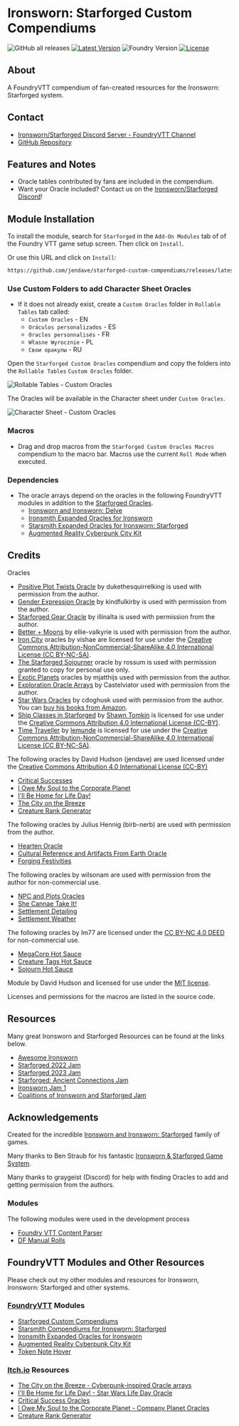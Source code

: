 # Ironsworn: Starforged Custom Compendiums

![GitHub all releases](https://img.shields.io/github/downloads/jendave/starforged-custom-compendiums/total)
[![Latest Version](https://img.shields.io/github/v/release/jendave/starforged-custom-compendiums?display_name=tag&sort=semver&label=Latest%20Version)](https://github.com/jendave/starforged-custom-compendiums/releases/latest)
![Foundry Version](https://img.shields.io/endpoint?url=https://foundryshields.com/version?url=https%3A%2F%2Fraw.githubusercontent.com%2Fjendave%2Fstarforged-custom-compendiums%2Fmain%2Fmodule.json)
[![License](https://img.shields.io/github/license/jendave/starforged-custom-compendiums)](LICENSE)

## About

A FoundryVTT compendium of fan-created resources for the Ironsworn: Starforged system.

## Contact

* [Ironsworn/Starforged Discord Server - FoundryVTT Channel](https://discord.com/channels/437120373436186625/867434336201605160)
* [GitHub Repository](https://github.com/jendave/starforged-custom-compendiums)

## Features and Notes

* Oracle tables contributed by fans are included in the compendium.
* Want your Oracle included? Contact us on the [Ironsworn/Starforged Discord](https://discord.com/channels/437120373436186625/867434336201605160)!

## Module Installation

To install the module, search for `Starforged` in the `Add-On Modules` tab of of the Foundry VTT game setup screen. Then click on `Install`.

Or use this URL and click on `Install`:

```bash
https://github.com/jendave/starforged-custom-compendiums/releases/latest/download/module.json
```

### Use Custom Folders to add Character Sheet Oracles

* If it does not already exist, create a `Custom Oracles` folder in `Rollable Tables` tab called:
  * `Custom Oracles` - EN
  * `Oráculos personalizados` - ES
  * `Oracles personnalisés` - FR
  * `Własne Wyrocznie` - PL
  * `Свои оракулы` - RU

Open the `Starforged Custom Oracles` compendium and copy the folders into the `Rollable Tables` `Custom Oracles` folder.

![Rollable Tables - Custom Oracles](https://github.com/jendave/starforged-custom-compendiums/blob/main/docs/custom-oracles-rollable-tables.jpg?raw=true)

The Oracles will be available in the Character sheet under `Custom Oracles`.

![Character Sheet - Custom Oracles](https://github.com/jendave/starforged-custom-compendiums/blob/main//docs/custom-oracles-character-sheet.jpg?raw=true)

### Macros

* Drag and drop macros from the `Starforged Custom Oracles Macros` compendium to the macro bar. Macros use the current `Roll Mode` when executed.

### Dependencies

* The oracle arrays depend on the oracles in the following FoundryVTT modules in addition to the [Starforged Oracles](https://foundryvtt.com/packages/foundry-ironsworn).
  * [Ironsworn and Ironsworn: Delve](https://foundryvtt.com/packages/foundry-ironsworn)
  * [Ironsmith Expanded Oracles for Ironsworn](https://foundryvtt.com/packages/ironsmith-expanded-oracles)
  * [Starsmith Expanded Oracles for Ironsworn: Starforged](https://foundryvtt.com/packages/starsmith-expanded-oracles)
  * [Augmented Reality Cyberpunk City Kit](https://foundryvtt.com/packages/augmented-reality-foundry)

## Credits

Oracles

* [Positive Plot Twists Oracle](https://discord.com/channels/437120373436186625/473169644698468352/1128160532113932349) by dukethesquirrelking is used with permission from the author.
* [Gender Expression Oracle](https://gender-oracle.neocities.org) by kindfulkirby is used with permission from the author.
* [Starforged Gear Oracle](https://illinalta.itch.io/starforged-gear-oracle) by illinalta is used with permission from the author.
* [Better + Moons](https://ellie-valkyrie.itch.io/sfbm) by ellie-valkyrie is used with permission from the author.
* [Iron City](https://vishae.itch.io/ironcity-district-generator) oracles by vishae are licensed for use under the [Creative Commons Attribution-NonCommercial-ShareAlike 4.0 International License (CC BY-NC-SA)](https://creativecommons.org/licenses/by-nc-sa/4.0/).
* [The Starforged Sojourner](https://rossum.itch.io/the-starforged-sojourner) oracle by rossum is used with permission granted to copy for personal use only.
* [Exotic Planets](https://mjatthijs.itch.io/exoticplanetoracles) oracles by mjatthijs used with permission from the author.
* [Exploration Oracle Arrays](https://castelviator.itch.io/exploration-oracle-arrays) by Castelviator used with permission from the author.
* [Star Wars Oracles](https://cdoghusk.itch.io/star-wars-oracles-for-solo-co-op-roleplay) by cdoghusk used with permission from the author. You can [buy his books from Amazon](https://www.amazon.com/stores/Chad-Huskins/author/B0CPRJ113D?ref=ap_rdr&isDramIntegrated=true&shoppingPortalEnabled=true).
* [Ship Classes in Starforged](https://www.ironswornrpg.com/post/ship-classes-in-starforged) by [Shawn Tomkin](https://tomkinpress.com/) is licensed for use under the [Creative Commons Attribution 4.0 International License (CC-BY)](https://creativecommons.org/licenses/by/4.0/).
* [Time Traveller](https://lemunde.itch.io/ironsworn-starforged-time-traveler) by [lemunde](https://lemunde.itch.io) is licensed for use under the [Creative Commons Attribution-NonCommercial-ShareAlike 4.0 International License (CC BY-NC-SA)](https://creativecommons.org/licenses/by-nc-sa/4.0/).

The following oracles by David Hudson (jendave) are used licensed under the [Creative Commons Attribution 4.0 International License (CC-BY)](https://creativecommons.org/licenses/by/4.0/)

* [Critical Successes](https://jendave.itch.io/critical-success-oracles)
* [I Owe My Soul to the Corporate Planet](https://jendave.itch.io/i-owe-my-soul-to-the-corporate-planet)
* [I'll Be Home for Life Day!](https://jendave.itch.io/ill-be-home-for-life-day)
* [The City on the Breeze](https://jendave.itch.io/the-city-on-the-breeze)
* [Creature Rank Generator](https://jendave.itch.io/creature-rank-generator)

The following oracles by Julius Hennig (birb-nerb) are used with permission from the author.

* [Hearten Oracle](https://birb-nerb.itch.io/hearten-oracle)
* [Cultural Reference and Artifacts From Earth Oracle](https://birb-nerb.itch.io/cultural-references-and-artifacts-from-earth-oracle-for-ironsworn-starforged)
* [Forging Festivities](https://birb-nerb.itch.io/forging-festivities-oracle-starforged)

The following oracles by wilsonam are used with permission from the author for non-commercial use.

* [NPC and Plots Oracles](https://wilsonam.itch.io/npcs-and-plots-for-starforged)
* [She Cannae Take It!](https://wilsonam.itch.io/she-cannae-take-it)
* [Settlement Detailing](https://wilsonam.itch.io/settlement-detailing-for-starforged)
* [Settlement Weather](https://wilsonam.itch.io/settlement-weather-oracles-for-starforged)

The following oracles by lm77 are licensed under the [CC BY-NC 4.0 DEED](https://creativecommons.org/licenses/by-nc/4.0/deed.en_) for non-commercial use.

* [MegaCorp Hot Sauce](https://abalone-cushion-e6c.notion.site/MegaCorp-Hot-Sauce-214602dd86d04a5887f6c28ba879660c)
* [Creature Tags Hot Sauce](https://abalone-cushion-e6c.notion.site/Creature-Tags-Hot-Sauce-eae6966d71524611a17e68a4d425ba9b)
* [Sojourn Hot Sauce](https://abalone-cushion-e6c.notion.site/Soujourn-Hot-Sauce-Oracle-03997a33bea84fa68fa0c61a919fb875)

Module by David Hudson and licensed for use under the [MIT license](https://opensource.org/license/mit/).

Licenses and permissions for the macros are listed in the source code.

## Resources

Many great Ironsworn and Starforged Resources can be found at the links below.

* [Awesome Ironsworn](https://github.com/Billiam/awesome-ironsworn)
* [Starforged 2022 Jam](https://itch.io/jam/starforged-2022-jam)
* [Starforged 2023 Jam](https://itch.io/jam/starforged-2023-jam)
* [Starforged: Ancient Connections Jam](https://itch.io/jam/starforged-ancient-connections/entries)
* [Ironsworn Jam 1](https://itch.io/jam/ironsworn-jam-1/entries)
* [Coalitions of Ironsworn and Starforged Jam](https://itch.io/jam/coalitions-of-ironsworn-and-starforged)

## Acknowledgements

Created for the incredible [Ironsworn and Ironsworn: Starforged](https://tomkinpress.com/) family of games.

Many thanks to Ben Straub for his fantastic [Ironsworn & Starforged Game System](https://foundryvtt.com/packages/foundry-ironsworn).

Many thanks to graygeist (Discord) for help with finding Oracles to add and getting permission from the authors.

### Modules

The following modules were used in the development process

* [Foundry VTT Content Parser](https://foundryvtt.com/packages/foundry-vtt-content-parser)
* [DF Manual Rolls](https://foundryvtt.com/packages/df-manual-rolls)

## FoundryVTT Modules and Other Resources

Please check out my other modules and resources for Ironsworn, Ironsworn: Starforged and other systems.

### [FoundryVTT](https://foundryvtt.com/community/david-hudson/packages) Modules

* [Starforged Custom Compendiums](https://foundryvtt.com/packages/starforged-custom-oracles)
* [Starsmith Compendiums for Ironsworn: Starforged](https://foundryvtt.com/packages/starsmith-expanded-oracles)
* [Ironsmith Expanded Oracles for Ironsworn](https://foundryvtt.com/packages/ironsmith-expanded-oracles)
* [Augmented Reality Cyberpunk City Kit](https://foundryvtt.com/packages/augmented-reality-foundry)
* [Token Note Hover](https://github.com/jendave/token-note-hover)

### [Itch.io](https://jendave.itch.io/) Resources

* [The City on the Breeze - Cyberpunk-inspired Oracle arrays](https://jendave.itch.io/the-city-on-the-breeze)
* [I'll Be Home for Life Day! - Star Wars Life Day Oracle](https://jendave.itch.io/ill-be-home-for-life-day)
* [Critical Success Oracles](https://jendave.itch.io/critical-success-oracles)
* [I Owe My Soul to the Corporate Planet - Company Planet Oracles](https://jendave.itch.io/i-owe-my-soul-to-the-corporate-planet)
* [Creature Rank Generator](https://jendave.itch.io/creature-rank-generator)
